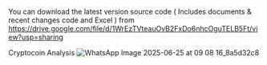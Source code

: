 You can download the latest version source code ( Includes documents & recent changes code and Excel ) from https://drive.google.com/file/d/1WrEzTVteauOvB2FxDo6nhcOguTELB5Ft/view?usp=sharing

Cryptocoin Analysis
![WhatsApp Image 2025-06-25 at 09 08 16_8a5d32c8](https://github.com/user-attachments/assets/e53c0274-b54c-40d5-a486-a2c5a98badb9)

